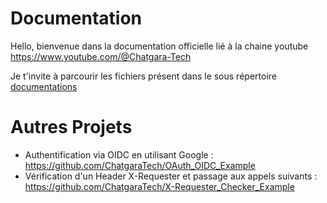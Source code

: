 # Documentation

Hello, bienvenue dans la documentation officielle lié à la chaine youtube https://www.youtube.com/@Chatgara-Tech

Je t'invite à parcourir les fichiers présent dans le sous répertoire [documentations](https://github.com/ChatgaraTech/Documentation/blob/main/documentations)

# Autres Projets

* Authentification via OIDC en utilisant Google : https://github.com/ChatgaraTech/OAuth_OIDC_Example
* Vérification d'un Header X-Requester et passage aux appels suivants : https://github.com/ChatgaraTech/X-Requester_Checker_Example
